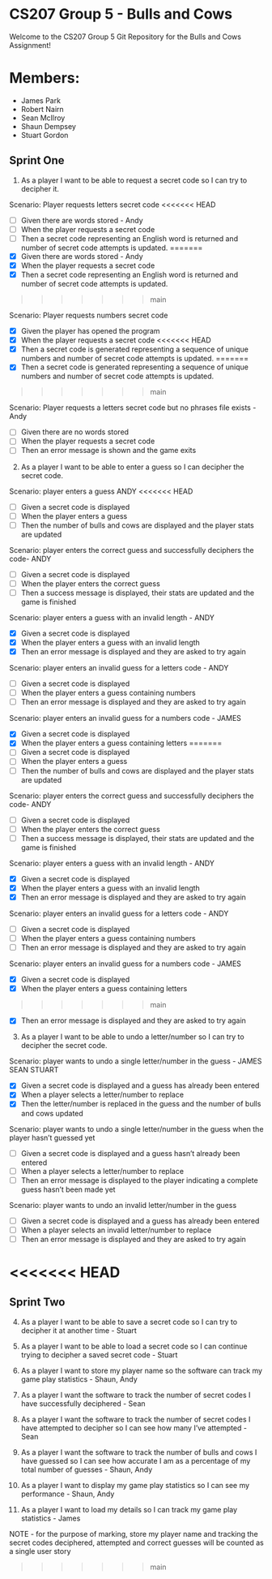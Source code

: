 # CS207 Group 5 - Bulls and Cows

Welcome to the CS207 Group 5 Git Repository for the Bulls and Cows Assignment!

# Members:

- James Park
- Robert Nairn
- Sean McIlroy
- Shaun Dempsey
- Stuart Gordon

## Sprint One

1. As a player I want to be able to request a secret code so I can try to decipher it.

Scenario: Player requests letters secret code
<<<<<<< HEAD
- [ ] Given there are words stored - Andy
- [ ] When the player requests a secret code
- [ ] Then a secret code representing an English word is returned and number of secret code attempts is updated.
=======
- [x] Given there are words stored - Andy
- [x] When the player requests a secret code
- [x] Then a secret code representing an English word is returned and number of secret code attempts is updated.
>>>>>>> main

Scenario: Player requests numbers secret code
- [x] Given the player has opened the program
- [x] When the player requests a secret code
<<<<<<< HEAD
- [x] Then a secret code is generated representing a sequence of unique numbers and number of secret code attempts is updated. 
=======
- [x] Then a secret code is generated representing a sequence of unique numbers and number of secret code attempts is updated.
>>>>>>> main

Scenario: Player requests a letters secret code but no phrases file exists - Andy
- [ ] Given there are no words stored
- [ ] When the player requests a secret code
- [ ] Then an error message is shown and the game exits

2. As a player I want to be able to enter a guess so I can decipher the secret code.

Scenario: player enters a guess ANDY
<<<<<<< HEAD
- [ ] Given a secret code is displayed 
- [ ] When the player enters a guess 
- [ ] Then the number of bulls and cows are displayed and the player stats are updated 

Scenario: player enters the correct guess and successfully deciphers the code- ANDY
- [ ] Given a secret code is displayed  
- [ ] When the player enters the correct guess 
- [ ] Then a success message is displayed, their stats are updated and the game is finished

Scenario: player enters a guess with an invalid length - ANDY
- [x] Given a secret code is displayed  
- [x] When the player enters a guess with an invalid length 
- [x] Then an error message is displayed and they are asked to try again

Scenario: player enters an invalid guess for a letters code - ANDY 
- [ ] Given a secret code is displayed  
- [ ] When the player enters a guess containing numbers 
- [ ] Then an error message is displayed and they are asked to try again 

Scenario: player enters an invalid guess for a numbers code - JAMES
- [x] Given a secret code is displayed  
- [x] When the player enters a guess containing letters 
=======
- [ ] Given a secret code is displayed
- [ ] When the player enters a guess
- [ ] Then the number of bulls and cows are displayed and the player stats are updated

Scenario: player enters the correct guess and successfully deciphers the code- ANDY
- [ ] Given a secret code is displayed
- [ ] When the player enters the correct guess
- [ ] Then a success message is displayed, their stats are updated and the game is finished

Scenario: player enters a guess with an invalid length - ANDY
- [x] Given a secret code is displayed
- [x] When the player enters a guess with an invalid length
- [x] Then an error message is displayed and they are asked to try again

Scenario: player enters an invalid guess for a letters code - ANDY
- [ ] Given a secret code is displayed
- [ ] When the player enters a guess containing numbers
- [ ] Then an error message is displayed and they are asked to try again

Scenario: player enters an invalid guess for a numbers code - JAMES
- [x] Given a secret code is displayed
- [x] When the player enters a guess containing letters
>>>>>>> main
- [x] Then an error message is displayed and they are asked to try again

3. As a player I want to be able to undo a letter/number so I can try to decipher the secret code.

Scenario: player wants to undo a single letter/number in the guess - JAMES SEAN STUART
- [x] Given a secret code is displayed and a guess has already been entered
- [x] When a player selects a letter/number to replace
- [x] Then the letter/number is replaced in the guess and the number of bulls and cows updated

Scenario: player wants to undo a single letter/number in the guess when the player hasn’t guessed yet
- [ ] Given a secret code is displayed and a guess hasn’t already been entered
- [ ] When a player selects a letter/number to replace
- [ ] Then an error message is displayed to the player indicating a complete guess hasn’t been made yet

Scenario: player wants to undo an invalid letter/number in the guess
- [ ] Given a secret code is displayed and a guess has already been entered
- [ ] When a player selects an invalid letter/number to replace
- [ ] Then an error message is displayed and they are asked to try again

<<<<<<< HEAD
=======
## Sprint Two

4. As a player I want to be able to save a secret code so I can try to decipher it at another time - Stuart


5. As a player I want to be able to load a secret code so I can continue trying to decipher a saved secret code - Stuart


7. As a player I want to store my player name so the software can track my game play statistics - Shaun, Andy


8. As a player I want the software to track the number of secret codes I have successfully deciphered - Sean


9. As a player I want the software to track the number of secret codes I have attempted to decipher so I can see how many I’ve attempted - Sean


10. As a player I want the software to track the number of bulls and cows I have guessed so I can see how accurate I am as a percentage of my total number of guesses - Shaun, Andy


11. As a player I want to display my game play statistics so I can see my performance - Shaun, Andy


12. As a player I want to load my details so I can track my game play statistics - James


NOTE - for the purpose of marking, store my player name and tracking the secret codes deciphered, attempted and correct guesses will be counted as a single user story
>>>>>>> main
